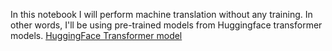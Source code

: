 
In this notebook I will  perform machine translation without any training. In other words, I'll be using pre-trained models from Huggingface transformer models. [HuggingFace Transformer model](https://huggingface.co/models?pipeline_tag=translation&sort=downloads)
